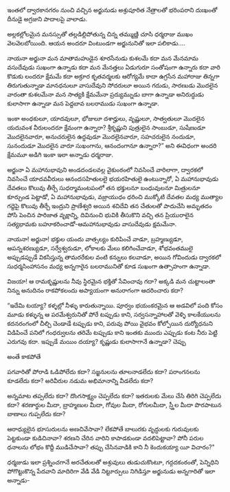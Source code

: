 ﻿ఇంతలో ద్వారకానగరం నుంచి వచ్చిన అర్జునుడు అశ్రుపూరిత నేత్రాలతో భరింపరాని దుఃఖంతో దీనుడై అగ్రజుని పాదాలపై వాలాడు. 

అల్లకల్లోలమైన మనస్సుతో తల్లడిల్లిపోతున్న చిన్న తమ్ముణ్ణి చూసి ధర్మరాజు ముఖం వెలవెలబోయింది. ఆయన అందరూ వింటుండగా అర్జునునితో ఇలా పలికాడు.... 

నాయనా అర్జునా మన మాతామహుడైన శూరసేనుడు కుశలమే కదా మన మేనమామ వసుదేవుడు సుఖంగా ఉన్నాడు కదా మన మేనత్తలు ఏడుగురూ సంతోషంగా ఉన్నారు కదా వారి కొడుకు లందరూ క్షేమమే కదా అక్రూర కృతవర్మలకు ఆరోగ్యమే కాదా ఉగ్రసేన మహారాజు తిన్నగా తిరుగుతున్నాడా మానధనులూ వాసుదేవుని సోదరులూ అయిన గదుడు, సారణుడు మొదలైన వారంతా కుశలమేనా మన సాత్యకి క్షేమమేనా ప్రద్యుమ్నుడు బాగా ఉన్నాడా అనిరుద్ధుడు కులాసాగా ఉన్నాడా మన పెద్దబావ బలరాముడు సుఖంగా ఉన్నాడా. 

ఇంకా అంధకులూ, యాదవులూ, భోజులూ దశార్హులు, వృష్ణులూ, సాత్వతులూ మొదలైన యదువంశ వీరులందరూ క్షేమంగా ఉన్నారా? శ్రీకృష్ణుని పుత్రులైన సాంబుడూ, సుషేణుడూ మొదలైనవారూ, అనుచరులైన ఉద్ధవుడూ మొదలైనవారూ, సహచరులైన నందుడూ, సునందుడూ మొదలైన వారూ సుఖంగాను, ఆనందంగానూ ఉన్నారా?” అని ఈవిధంగా అందరి క్షేమమూ అడిగి ఇంకా ఇలా అన్నాడు ధర్మరాజు. 

అర్జునా ఏ మహానుభావుని అండదండలవల్ల వైకుంఠంలో నివసించే వారిలాగా, ద్వారకలో నివసించే యాదవవీరులు ఆనందసహితులలై భయరహితులై ఉంటున్నారో, ఏ మహానుభావుడు దేవతలు కొలువు తీర్చే సుధర్మామంటపంలో తన భక్తులనూ బంధువులనూ మిత్రులనూ కూర్చుండ పెట్టాడో, ఏ మహానుభావుడు, వజ్రాయుధం ధరించి ముక్కోటి దేవతల మధ్య ముత్యాల గద్దెపై కొలువు తీర్చే ఇంద్రుని ప్రాణేశ్వరి అయిన శచిదేవి తన చేతులతో పాదుచేసి అమృతదం పోసి పెంచిన పారిజాత వృక్షాన్ని, దివినుంచి భువికి తీసుకొని వచ్చి తన ప్రియురాలైన సత్యభామకు బహూకరించాడో-ఆమహానుభావుడు వాసుదేవుడు క్షమమేనా. 

నాయనా! అర్జునా! భక్తుల యందు వాత్సల్యం కురిపించే వాడూ, బ్రహ్మణ్యుడూ, ఆపన్నశరణ్యుడూ, సర్వేశ్వరుడూ, లోకాలకు మేలు కలిగించేవాడూ, శోభవంతములై అప్పుడప్పుడే వికసిస్తున్న తామరరేకుల వంటి కన్నులు కలవాడూ, అయిన గోవిందుడు ద్వారకలో సుధర్మసింహాసనం మధ్య అన్నగారైన బలరామునితో కూడ సుఖంగా ఉత్సాహంగా ఉన్నాడా. 

విజయా! ఆ రామకృష్ణులను నీవు స్థిరమైన భక్తితో సేవించావు గదా? అక్కడి మన చుట్టాలంతా నిన్ను అనుదినం రాకపోకలందు అప్యాయంగా అనురాగంగా ఆదరించారు కదా? 

“ఇదేమి టయ్యా? కళ్ళల్లో నీళ్ళు కారుతున్నాయి. పూర్వం భయంకరమైన ఆ అడవిలో పంది కోసం మూడు కళ్ళున్న ఆ పరమేశ్వరునితో పోరే టప్పుడు కాని, సర్వసన్నాహాలతో వెళ్ళి కాలకేయులను కదనరంగంలో చీల్చి చెండాడే టప్పుడు కాని, పరువు పోయి వైభవం కోల్పోయిన దుర్యోధనుని విడిపించే పనిలో గంధర్వులను తరిమే టప్పుడు కాని ఇంతకు ముందు ఎప్పుడు కంట నీరు పెట్టి ఎరుగవు కదా. ఇప్పుడే మయిం దయ్యా? కృష్ణుడు కులాసాగానే ఉన్నాడా? చెప్పు 

అంతే కాకపోతే 

పగవారితో పోరాడి ఓడిపోలేదు కదా? సజ్జనులను తూలనాడలేదు కదా? పరాంగనలను కూడలేదు కదా? అరివీరుల నడుమ అభిమానాన్ని వీడలేదు కదా? 

అన్నమాట తప్పలేదు కదా? దొంగసాక్ష్యం చెప్పలేదు కదా? ఇతరులకు మేలు చేసి తిరిగి చెప్పలేదు కదా? శరణార్థుల మీదా, బ్రాహ్మణుల మీదా, గోవుల మీదా, రోగులమీదా, స్ర్తీల మీదా పొరపాటున బాణాలు గుప్పలేదు కదా? 

ఆరాధ్యులైన భూసురులను అణచివేసావా? లేకపోతే బాలురకు వృద్ధులకు గురువులకు పెట్టకుండా కుడిచినావా? శరణని చేరిన వారిని కాపాడకుండా వదలిపెట్టావా? పోనీ పరుల ధనాలను లోభం కొద్దీ ముడిచేసావా? తప్పు చేసినవాడికి కాని నీ కెందుకయ్యా యీ విచారం?" 

ధర్మజుడు ఇలా ప్రశ్నించగానే అరచేతులతో అశ్రువులు తుడుచుకొంటూ, గద్గదకంఠంతో, పెన్నిధిని పోగొట్టుకొన్న పేదవాని మాదిరిగా వేడి వేడి నిట్టూర్పులు నిగిడిస్తూ అర్జునుడు అన్నగారితో ఇలా అన్నాడు- 


